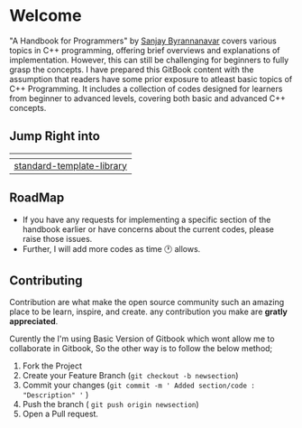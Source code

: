 # Welcome

"A Handbook for Programmers" by [Sanjay Byrannanavar](https://app.gitbook.com/u/kPqxmQQQfueaoJiDax0STpmCQCf2) covers various topics in C++ programming, offering brief overviews and explanations of implementation. However, this can still be challenging for beginners to fully grasp the concepts. I have prepared this GitBook content with the assumption that readers have some prior exposure to atleast basic topics of C++ Programming. It includes a collection of codes designed for learners from beginner to advanced levels, covering both basic and advanced C++ concepts.

## Jump Right into

<table data-view="cards"><thead><tr><th data-type="content-ref"></th></tr></thead><tbody><tr><td><a href="standard-template-library/">standard-template-library</a></td></tr></tbody></table>

## RoadMap

* If you have any requests for implementing a specific section of the handbook earlier or have concerns about the current codes, please raise those issues.
* Further, I will add more codes as time :clock1: allows.

## Contributing

Contribution are what make the open source community such an amazing place to be learn, inspire, and create. any contribution you make are **gratly appreciated**.

Curently the I'm using Basic Version of Gitbook which wont allow me to collaborate in Gitbook, So the other way is to follow the below method;

1. Fork the Project
2. Create your Feature Branch (`git checkout -b newsection`)
3. Commit your changes (`git commit -m ' Added section/code : "Description" '` )
4. Push the branch ( `git push origin newsection`)
5. Open a Pull request.

